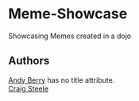 Meme-Showcase
=============

Showcasing Memes created in a dojo


## Authors 
[Andy Berry](https://github.com/andyberry88) has no title attribute. <br/>
[Craig Steele](https://github.com/Craig88)


